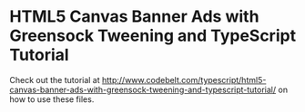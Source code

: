 HTML5 Canvas Banner Ads with Greensock Tweening and TypeScript Tutorial
=========================================

Check out the tutorial at <a href="http://www.codebelt.com/typescript/html5-canvas-banner-ads-with-greensock-tweening-and-typescript-tutorial/">http://www.codebelt.com/typescript/html5-canvas-banner-ads-with-greensock-tweening-and-typescript-tutorial/</a> on how to use these files.


